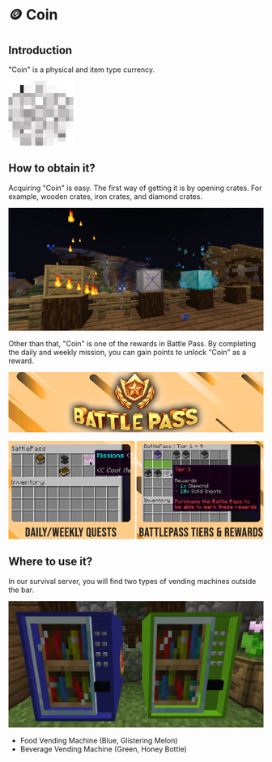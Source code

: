 # 🪙 Coin

## Introduction

"Coin" is a physical and item type currency.

![Coin](<../../.gitbook/assets/pixil-frame-0 (4).png>)

## How to obtain it?

Acquiring "Coin" is easy. The first way of getting it is by opening crates. For example, wooden crates, iron crates, and diamond crates.

![Mystery Crates (/warp crates)](<../../.gitbook/assets/image (73).png>)

Other than that, "Coin" is one of the rewards in Battle Pass. By completing the daily and weekly mission, you can gain points to unlock "Coin" as a reward.

![Battle Pass](<../../.gitbook/assets/image (7).png>)

![Battle Pass GUI (/pass, /battlepass)](<../../.gitbook/assets/image (145).png>)

## Where to use it?

In our survival server, you will find two types of vending machines outside the bar.

![Vending Machines](<../../.gitbook/assets/image (78).png>)

* Food Vending Machine (Blue, Glistering Melon)
* Beverage Vending Machine (Green, Honey Bottle)

###

